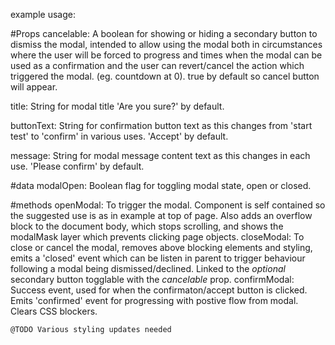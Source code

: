 example usage:
<template>
  <div>
    <button 
      @click="openModal"
    >
      openModal
    </button>

    <Modal 
      ref="modalRef"
      button-text="Start Now"
      :cancelable="false"
      :message="'Are you sure you want to start your qualifying test? The timer will begin if you do:'"
      @confirmed="btnConfirmed"
      @closed="btnClosed"
    />
  </div>
</template>
<script>
import Modal from '@/components/Page/Modal';
import { auth } from '@/firebase';

export default {
  name: 'App',
  components: {
    Modal,
  },
  methods: {
    openModal(){
      this.$refs.modalRef.openModal();
    };
  },
}
</script>

#Props
  cancelable: 
  A boolean for showing or hiding a secondary button to dismiss the modal, intended to allow using the modal both in circumstances where the user will be forced to progress and times when the modal can be used as a confirmation and the user can revert/cancel the action which triggered the modal. (eg. countdown at 0).
  true by default so cancel button will appear.

  title: 
  String for modal title
  'Are you sure?' by default.

  buttonText: 
  String for confirmation button text as this changes from 'start test' to 'confirm' in various uses. 
  'Accept' by default.

  message: 
  String for modal message content text as this changes in each use. 
  'Please confirm' by default.

  #data
  modalOpen:
  Boolean flag for toggling modal state, open or closed. 

  #methods
  openModal:
    To trigger the modal.
    Component is self contained so the suggested use is as in example at top of page.
    Also adds an overflow block to the document body, which stops scrolling, and shows the modalMask layer which prevents clicking page objects.
  closeModal:
    To close or cancel the modal, removes above blocking elements and styling, emits a 'closed' event which can be listen in parent to trigger behaviour following a modal being dismissed/declined.
    Linked to the _optional_ secondary button togglable with the _cancelable_ prop.
  confirmModal:
    Success event, used for when the confirmaton/accept button is clicked. Emits 'confirmed' event for progressing with postive flow from modal.
    Clears CSS blockers.

    @TODO Various styling updates needed

